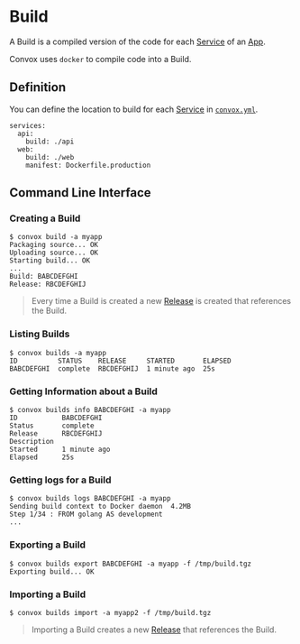 # Build

A Build is a compiled version of the code for each [Service](service.md) of an [App](../app).

Convox uses `docker` to compile code into a Build.

## Definition

You can define the location to build for each [Service](service.md) in [`convox.yml`](../convox.yml.md).

    services:
      api:
        build: ./api
      web:
        build: ./web
        manifest: Dockerfile.production

## Command Line Interface

### Creating a Build

    $ convox build -a myapp
    Packaging source... OK
    Uploading source... OK
    Starting build... OK
    ...
    Build: BABCDEFGHI
    Release: RBCDEFGHIJ

> Every time a Build is created a new [Release](release.md) is created that references the Build.

### Listing Builds

    $ convox builds -a myapp
    ID          STATUS    RELEASE     STARTED       ELAPSED
    BABCDEFGHI  complete  RBCDEFGHIJ  1 minute ago  25s

### Getting Information about a Build

    $ convox builds info BABCDEFGHI -a myapp
    ID           BABCDEFGHI
    Status       complete
    Release      RBCDEFGHIJ
    Description
    Started      1 minute ago
    Elapsed      25s

### Getting logs for a Build

    $ convox builds logs BABCDEFGHI -a myapp
    Sending build context to Docker daemon  4.2MB
    Step 1/34 : FROM golang AS development
    ...

### Exporting a Build

    $ convox builds export BABCDEFGHI -a myapp -f /tmp/build.tgz
    Exporting build... OK

### Importing a Build

    $ convox builds import -a myapp2 -f /tmp/build.tgz

> Importing a Build creates a new [Release](release.md) that references the Build.